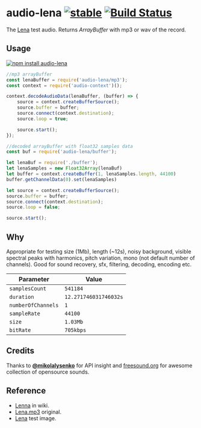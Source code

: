 # audio-lena [![stable](https://img.shields.io/badge/stability-stable-brightgreen.svg)](http://github.com/badges/stability-badges) [![Build Status](https://img.shields.io/travis/audiojs/audio-lena.svg)](https://travis-ci.org/audiojs/audio-lena)

The [Lena](https://www.freesound.org/people/heshamwhite/sounds/246148/) test audio. Returns _ArrayBuffer_ with mp3 or wav of the record.

## Usage

[![npm install audio-lena](https://nodei.co/npm/audio-lena.png?mini=true)](https://npmjs.org/package/audio-lena/)

```js
//mp3 arrayBuffer
const lenaBuffer = require('audio-lena/mp3');
const context = require('audio-context')();

context.decodeAudioData(lenaBuffer, (buffer) => {
	source = context.createBufferSource();
	source.buffer = buffer;
	source.connect(context.destination);
	source.loop = true;

	source.start();
});

//decoded arrayBuffer with float32 samples data
const buf = require('audio-lena/buffer');

let lenaBuf = require('./buffer');
let lenaSamples = new Float32Array(lenaBuf)
let buffer = context.createBuffer(1, lenaSamples.length, 44100)
buffer.getChannelData(0).set(lenaSamples)

let source = context.createBufferSource();
source.buffer = buffer;
source.connect(context.destination);
source.loop = false;

source.start();
```

## Why

Appropriate for testing size (1Mb), length (~12s), noisy background, visible spectral peaks with harmonics, pitch variation, mono (not default number of channels). Good for sound recovery, sfx, filtering, decoding, encoding etc.

| Parameter | Value |
|---|---|
| `samplesCount` | `541184` |
| `duration` | `12.271746031746032s` |
| `numberOfChannels` | `1` |
| `sampleRate` | `44100` |
| `size` | `1.03Mb` |
| `bitRate` | `705kbps` |

## Credits

Thanks to **[@mikolalysenko](https://github.com/mikolalysenko)** for API insight and [freesound.org](https://www.freesound.org) for awesome collection of opensource sounds.

## Reference

* [Lenna](https://en.wikipedia.org/wiki/Lenna) in wiki.
* [Lena.mp3](https://www.freesound.org/people/heshamwhite/sounds/246148/) original.
* [Lena](https://github.com/mikolalysenko/lena) test image.
